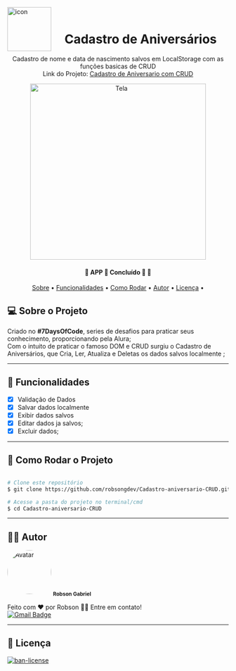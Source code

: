 <img alt="icon" title="#icon" src="https://i.imgur.com/O14s0Df.png" width="100px" align = "left"> <br>
<h1 align="center"> Cadastro de Aniversários</h1>

<p align="center">Cadastro de nome e data de nascimento salvos em LocalStorage com as funções basicas de CRUD
  <br/>
  Link do Projeto: <a href="https://robsongdev.github.io/Cadastro-aniversario-CRUD/" >Cadastro de Aniversario com CRUD</a>
</p>


<p align="center">
  <img alt="Tela" title="#Tela" src="https://i.imgur.com/45EsPI0.png" width="400px">
</p>


<h4 align="center"> 
	🚧  APP 📱 Concluído 🚀 🚧
</h4>

<p align="center">
  <a href="#-sobre-o-projeto">Sobre</a> •
  <a href="#-funcionalidades">Funcionalidades</a> •
  <a href="#-como-rodar-o-projeto">Como Rodar</a> •
  <a href="#-autor">Autor</a> •
  <a href="#-licença">Licença</a> •
  
</p>


## 💻 Sobre o Projeto

  Criado no **#7DaysOfCode**, series de desafios para praticar seus conhecimento, proporcionando pela Alura;<br/>
  Com o intuito de praticar o famoso DOM e CRUD surgiu o Cadastro de Aniversários, que Cria, Ler, Atualiza e Deletas os dados salvos localmente ;<br/>
  
---


## 📝 Funcionalidades

- [x] Validação de Dados
- [x] Salvar dados localmente
- [x] Exibir dados salvos
- [x] Editar dados ja salvos;
- [x] Excluir dados;
---

## 🎲 Como Rodar o Projeto


```bash

# Clone este repositório
$ git clone https://github.com/robsongdev/Cadastro-aniversario-CRUD.git

# Acesse a pasta do projeto no terminal/cmd
$ cd Cadastro-aniversario-CRUD

```
---

## 👨‍💻 Autor

<img style = "border-radius: 50%;" src = "https://avatars.githubusercontent.com/u/61766294?s=460&u=63adaa91f7c8f4a54950026f5a69a44f35e97030&v=4" width = "100px;" alt = "Avatar" />
<sub> <b> Robson Gabriel</b> </sub>

Feito com ❤️ por Robson 👋🏽 Entre em contato!<br>
[![Gmail Badge](https://img.shields.io/badge/-robsong369@gmail.com-c14438?style=flat-square&logo=Gmail&logoColor=white&link=mailto:robsong369@gmail.com)](mailto:robsong369@gmail.com)


---
## 📝 Licença

<a href="./LICENSE">
  <img alt="ban-license" src="https://img.shields.io/apm/l/pack">
</a>
